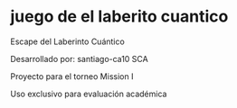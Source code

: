 # juego de el laberito cuantico

Escape del Laberinto Cuántico

Desarrollado por: santiago-ca10 SCA

Proyecto para el torneo Mission I

Uso exclusivo para evaluación académica
